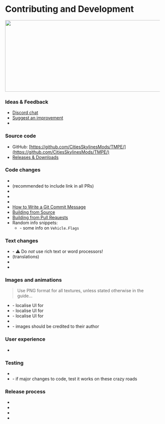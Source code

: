 # Contributing and Development

<p align="center"><img src="https://user-images.githubusercontent.com/16494272/59316295-ee189d00-8c7a-11e9-93a2-266292b6f3e9.png" width="740" height="232" /></p>

### Ideas & Feedback

* [Discord chat](https://discord.gg/faKUnST)
* [Suggest an improvement](https://github.com/CitiesSkylinesMods/TMPE/issues/new?labels=feature%2C+triage&template=feature-request.md)
* [](https://github.com/CitiesSkylinesMods/TMPE/wiki/Report-a-Bug)

### Source code

* GitHub: [https://github.com/CitiesSkylinesMods/TMPE/](https://github.com/CitiesSkylinesMods/TMPE/)
* [Releases & Downloads](https://github.com/CitiesSkylinesMods/TMPE/releases)

### Code changes

* [](Reviewing-pull-request-using-Visual-studio.md)
* [](Reviewing-pull-request-using-CI-artefact.md) (recommended to include link
  in all PRs)
* [](GitHub-Clients.md)
* [](Dev-Tools.md)
* [](Code-style-and-naming.md)
* [How to Write a Git Commit Message](https://chris.beams.io/posts/git-commit/)
* [Building from Source](https://github.com/CitiesSkylinesMods/TMPE/blob/master/docs/BUILDING_INSTRUCTIONS.md)
* [Building from Pull Requests](https://github.com/CitiesSkylinesMods/TMPE/blob/master/docs/PR_REVIEW_INSTRUCTIONS.md)
* Random info snippets:
    * [](Vehicle-Flags.md) - some info on `Vehicle.Flags`

### Text changes

* [](Text-Editors.md) - ⚠️ Do _not_ use rich text or word processors!
* [](Localisation.md) (translations)
* [](Documentation.md)
* [](Incompatible-Mods-List.md)

### Images and animations

> Use PNG format for all textures, unless stated otherwise in the guide...

* [](Priority-Signs-Icon-Themes.md) - localise UI for [](Priority-Signs.md)
* [](Speed-Limit-Icon-Themes.md) - localise UI for [](Speed-Limits.md)
* [](Timed-Traffic-Light-Buttons.md) - localise UI for [](Timed-Traffic-Lights.md)
* [](Creating-animated-GIFs.md)
* [](Credits.md) - images should be credited to their author

### User experience

* [](Interface-style-guide.md)

### Testing

* [](Attaching-Debugger-to-Cities-Skylines.md)
* [](Roads-to-Test.md) - if major changes to code, test it works on these crazy roads

### Release process

* [](Milestone.md)
* [](Changelogs.md)
* [](Release-Binaries.md)
* [](Steam-Workshop.md)